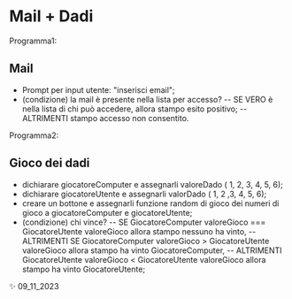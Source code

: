 # Mail + Dadi

Programma1:
## Mail
- Prompt per input utente: "inserisci email";
- (condizione) la mail è presente nella lista per accesso?
-- SE VERO è nella lista di chi può accedere, allora stampo esito positivo;
-- ALTRIMENTI stampo accesso non consentito.

Programma2:
## Gioco dei dadi
- dichiarare giocatoreComputer e assegnarli valoreDado ( 1, 2, 3, 4, 5, 6);
- dichiarare giocatoreUtente e assegnarli valorDado ( 1, 2 ,3, 4, 5, 6);
- creare un bottone e assegnarli funzione random di gioco dei numeri di gioco a giocatoreComputer e giocatoreUtente;
- (condizione) chi vince?
-- SE GiocatoreComputer valoreGioco === GiocatoreUtente valoreGioco allora stampo nessuno ha vinto, 
--ALTRIMENTI SE GiocatoreComputer valoreGioco > GiocatoreUtente valoreGioco allora stampo ha vinto GiocatoreComputer,
-- ALTRIMENTI GiocatoreUtente valoreGioco < GiocatoreUtente valoreGioco allora stampo ha vinto GiocatoreUtente;

✨ 09_11_2023